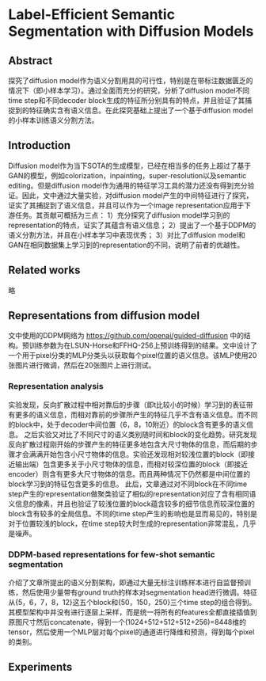 # Label-Efficient Semantic Segmentation with Diffusion Models

## Abstract
探究了diffusion model作为语义分割用具的可行性，特别是在带标注数据匮乏的情况下（即小样本学习）。通过全面而充分的研究，分析了diffusion model不同time step和不同decoder block生成的特征所分别具有的特点，并且验证了其捕捉到的特征确实含有语义信息。在此探究基础上提出了一个基于diffusion model的小样本训练语义分割方法。

## Introduction
Diffusion model作为当下SOTA的生成模型，已经在相当多的任务上超过了基于GAN的模型，例如colorization，inpainting，super-resolution以及semantic editing。但是diffusion model作为通用的特征学习工具的潜力还没有得到充分验证。因此，文中通过大量实验，对diffusion model产生的中间特征进行了探究，证实了其捕捉到了语义信息，并且可以作为一个image representation应用于下游任务。其贡献可概括为三点：
1）充分探究了diffusion model学习到的representation的特点，证实了其蕴含有语义信息；
2）提出了一个基于DDPM的语义分割方法，并且在小样本学习中表现优秀；
3）对比了diffusion model和GAN在相同数据集上学习到的representation的不同，说明了前者的优越性。

## Related works
略

## Representations from diffusion model
文中使用的DDPM网络为 https://github.com/openai/guided-diffusion 中的结构。预训练参数为在LSUN-Horse和FFHQ-256上预训练得到的结果。文中设计了一个用于pixel分类的MLP分类头以获取每个pixel位置的语义信息。该MLP使用20张图片进行微调，然后在20张图片上进行测试。
### Representation analysis
实验发现，反向扩散过程中相对靠后的步骤（即t比较小的时候）学习到的表征带有更多的语义信息，而相对靠前的步骤所产生的特征几乎不含有语义信息。而不同的block中，处于decoder中间位置（6，8，10附近）的block含有更多的语义信息。
之后实验又对比了不同尺寸的语义类别随时间和block的变化趋势。研究发现反向扩散过程刚开始的步骤产生的特征更多地包含大尺寸物体的信息，而后期的步骤才会满满开始包含小尺寸物体的信息。实验还发现相对较浅位置的block（即接近输出端）包含更多关于小尺寸物体的信息，而相对较深位置的block（即接近encoder）则含有更多大尺寸物体的信息。而且两种情况下仍然都是中间位置的block学习到的特征包含更多的信息。
此后，文章通过对不同block在不同time step产生的representation做聚类验证了相似的representation对应了含有相同语义信息的像素，并且也验证了较浅位置的block蕴含较多的细节信息而较深位置的block含有较多的全局信息。不同的time step产生的影响也是显而易见的，特别是对于位置较浅的block，在time step较大时生成的representation非常混乱，几乎是噪声。
### DDPM-based representations for few-shot semantic segmentation
介绍了文章所提出的语义分割架构，即通过大量无标注训练样本进行自监督预训练，然后使用少量带有ground truth的样本对segmentation head进行微调。特征从{5，6，7，8，12}这五个block和{50，150，250}三个time step的组合得到。其模型架构中并没有进行逐层上采样，而是统一将所有的features全都直接插值到原图尺寸然后concatenate，得到一个(1024+512+512+512+256)=8448维的tensor，然后使用一个MLP层对每个pixel的通道进行降维和预测，得到每个pixel的类别。

## Experiments
